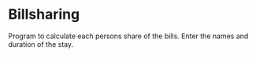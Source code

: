 # Billsharing
Program to calculate each persons share of the bills.
Enter the names and duration of the stay.
